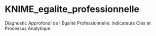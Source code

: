 # KNIME_egalite_professionnelle
Diagnostic Approfondi de l'Égalité Professionnelle: Indicateurs Clés et Processus Analytique
